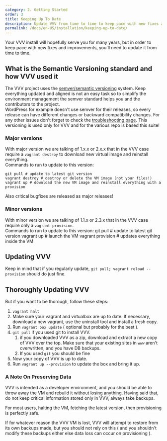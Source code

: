 ```yaml
---
category: 2. Getting Started
order: 3
title: Keeping Up To Date
description: Update VVV from time to time to keep pace with new fixes and improvements.
permalink: /docs/en-US/installation/keeping-up-to-date/
---
```


Your VVV install will hopefully serve you for many years, but in order to keep pace with new fixes and improvements, you'll need to update it from time to time.

## What is the Semantic Versioning standard and how VVV used it

The VVV project uses the [semver/semantic versioning](http://semver.org/) system.
Keep everything updated and aligned is not an easy task so to simplify the environment management the semver standard helps you and the contributors to the project.  
WordPress for example doesn't use semver for their releases, so every release can have different changes or backward compatibility changes.
For any other issues don't forget to check the [troubleshooting page](https://varyingvagrantvagrants.org/docs/en-US/troubleshooting/).
This versioning is used only for VVV and for the various repo is based this suite!

### Major versions

With major version we are talking of 1.x.x or 2.x.x that in the VVV case require a `vagrant destroy` to download new virtual image and reinstall everything.  
Commands to run to update to this version:

    git pull # update to latest git version
    vagrant destroy # destroy or delete the VM image (not your files!)
    vagrant up # download the new VM image and reinstall everything with a provision

Also critical bugfixes are released as major releases!

### Minor versions

With minor version we are talking of 1.1.x or 2.3.x that in the VVV case require only a `vagrant provision`.  
Commands to run to update to this version:
    git pull # update to latest git version
    vagrant up # launch the VM
    vagrant provision # updates everything inside the VM

## Updating VVV

Keep in mind that if you regularly update, `git pull; vagrant reload --provision` should do just fine.

## Thoroughly Updating VVV

But if you want to be thorough, follow these steps:

 1. `vagrant halt`
 2. Make sure your vagrant and virtualbox are up to date. If necessary, download a new vagrant, use the uninstall tool and install a fresh copy.
 3. Run `vagrant box update` ( optional but probably for the best ).
 4. `git pull` if you used git to install VVV.
    1.  if you downloaded VVV as a zip, download and extract a new copy of VVV over the top. Make sure that your existing sites in `www` aren't overwritten, and you have DB backups.
    2. If you used `git` you should be fine
 5. Now your copy of VVV is up to date.
 6. Run `vagrant up --provision` to update the box and bring it up.

### A Note On Preserving Data

VVV is intended as a developer environment, and you should be able to throw away the VM and rebuild it without losing anything. Having said that, do not keep critical information stored only in VVV, always take backups.

For most users, halting the VM, fetching the latest version, then provisioning is perfectly safe.

If for whatever reason the VVV VM is lost, VVV will attempt to restore from its own backups made, but you should not rely on this ( and you shouldn't modify these backups either else data loss can occur on provisioning ).
